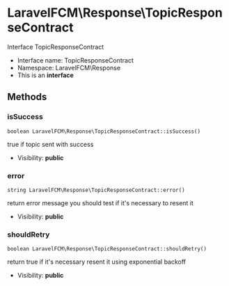 LaravelFCM\Response\TopicResponseContract
===============

Interface TopicResponseContract




* Interface name: TopicResponseContract
* Namespace: LaravelFCM\Response
* This is an **interface**






Methods
-------


### isSuccess

    boolean LaravelFCM\Response\TopicResponseContract::isSuccess()

true if topic sent with success



* Visibility: **public**




### error

    string LaravelFCM\Response\TopicResponseContract::error()

return error message
you should test if it's necessary to resent it



* Visibility: **public**




### shouldRetry

    boolean LaravelFCM\Response\TopicResponseContract::shouldRetry()

return true if it's necessary resent it using exponential backoff



* Visibility: **public**



